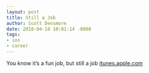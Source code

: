 ```yaml
---
layout: post
title: Still a Job
author: Scott Densmore
date: 2018-04-18 10:01:14 -0800
tags:
- ios
- career
---
```


You know it’s a fun job, but still a job  [itunes.apple.com](https://itunes.apple.com/us/album/rock-superstar-feat-chino-moreno-everlast/211508512?i=211510377)
